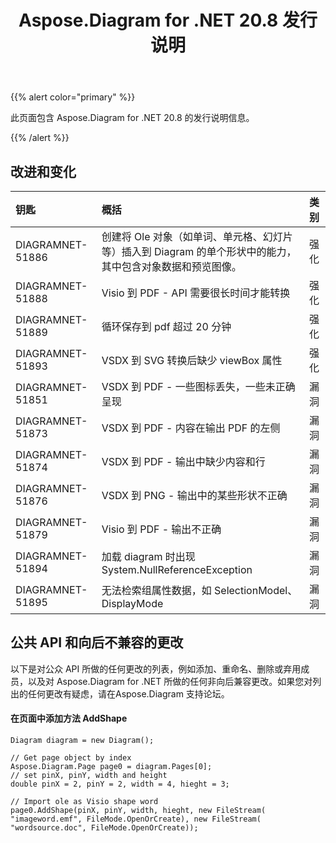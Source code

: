 ﻿---
title: Aspose.Diagram for .NET 20.8 发行说明
type: docs
weight: 14
url: /zh/net/aspose-diagram-for-net-20-8-release-notes/
---
{{% alert color="primary" %}}

此页面包含 Aspose.Diagram for .NET 20.8 的发行说明信息。

{{% /alert %}}
## **改进和变化**  ##

|**钥匙**|**概括**|**类别**|
|:- |:- |:- |
|DIAGRAMNET-51886|创建将 Ole 对象（如单词、单元格、幻灯片等）插入到 Diagram 的单个形状中的能力，其中包含对象数据和预览图像。|强化|
|DIAGRAMNET-51888|Visio 到 PDF - API 需要很长时间才能转换|强化|
|DIAGRAMNET-51889|循环保存到 pdf 超过 20 分钟|强化|
|DIAGRAMNET-51893|VSDX 到 SVG 转换后缺少 viewBox 属性|强化|
|DIAGRAMNET-51851|VSDX 到 PDF - 一些图标丢失，一些未正确呈现|漏洞|
|DIAGRAMNET-51873|VSDX 到 PDF - 内容在输出 PDF 的左侧|漏洞|
|DIAGRAMNET-51874|VSDX 到 PDF - 输出中缺少内容和行|漏洞|
|DIAGRAMNET-51876|VSDX 到 PNG - 输出中的某些形状不正确|漏洞|
|DIAGRAMNET-51879|Visio 到 PDF - 输出不正确|漏洞|
|DIAGRAMNET-51894|加载 diagram 时出现 System.NullReferenceException|漏洞|
|DIAGRAMNET-51895|无法检索组属性数据，如 SelectionModel、DisplayMode|漏洞|

## **公共 API 和向后不兼容的更改**  ##
以下是对公众 API 所做的任何更改的列表，例如添加、重命名、删除或弃用成员，以及对 Aspose.Diagram for .NET 所做的任何非向后兼容更改。如果您对列出的任何更改有疑虑，请在Aspose.Diagram 支持论坛。

#### 在页面中添加方法 AddShape ####
```
Diagram diagram = new Diagram();

// Get page object by index
Aspose.Diagram.Page page0 = diagram.Pages[0];
// set pinX, pinY, width and height
double pinX = 2, pinY = 2, width = 4, hieght = 3;

// Import ole as Visio shape word
page0.AddShape(pinX, pinY, width, hieght, new FileStream( "imageword.emf", FileMode.OpenOrCreate), new FileStream( "wordsource.doc", FileMode.OpenOrCreate));
```
